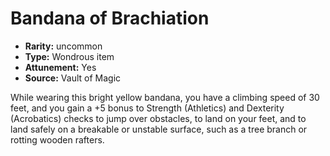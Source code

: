 
# Bandana of Brachiation

* **Rarity:** uncommon
* **Type:** Wondrous item
* **Attunement:** Yes
* **Source:** Vault of Magic


While wearing this bright yellow bandana, you have a climbing speed of 30 feet, and you gain a +5 bonus to Strength (Athletics) and Dexterity (Acrobatics) checks to jump over obstacles, to land on your feet, and to land safely on a breakable or unstable surface, such as a tree branch or rotting wooden rafters.
